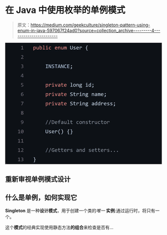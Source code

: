 # 在 Java 中使用枚举的单例模式

> 原文：<https://medium.com/geekculture/singleton-pattern-using-enum-in-java-597067f24ad0?source=collection_archive---------4----------------------->

![](img/b639b533ec8fb37179592ca93663fc24.png)

## 重新审视单例模式设计

## 什么是单例，如何实现它

**Singleton** 是一种**设计模式**，用于创建一个类的*唯一* **实例**:通过运行时，将只有一个。

这个**模式**的经典实现使用静态方法**的组合**来检查是否有…